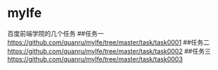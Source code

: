 # myIfe
百度前端学院的几个任务
##任务一
https://github.com/quanru/myIfe/tree/master/task/task0001
##任务二
https://github.com/quanru/myIfe/tree/master/task/task0002
##任务三
https://github.com/quanru/myIfe/tree/master/task/task0003
